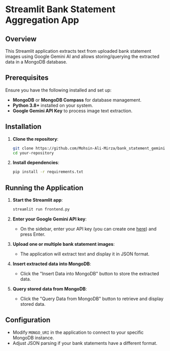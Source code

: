 # Streamlit Bank Statement Aggregation App

## Overview

This Streamlit application extracts text from uploaded bank statement images using Google Gemini AI and allows storing/querying the extracted data in a MongoDB database.

## Prerequisites

Ensure you have the following installed and set up:

-   **MongoDB** or **MongoDB Compass** for database management.
-   **Python 3.8+** installed on your system.
-   **Google Gemini API Key** to process image text extraction.

## Installation

1.  **Clone the repository**:
    
    ```sh
    git clone https://github.com/Mohsin-Ali-Mirza/bank_statement_gemini
    cd your-repository
    
    ```
    
2.  **Install dependencies**:
    
    ```sh
    pip install -r requirements.txt
    
    ```
    

## Running the Application

1.  **Start the Streamlit app**:
    
    ```sh
    streamlit run frontend.py
    
    ```
    
2.  **Enter your Google Gemini API key**:
    
    -   On the sidebar, enter your API key (you can create one [here](https://aistudio.google.com/apikey)) and press Enter.

3.  **Upload one or multiple bank statement images**:
    
    -   The application will extract text and display it in JSON format.
4.  **Insert extracted data into MongoDB**:
    
    -   Click the "Insert Data into MongoDB" button to store the extracted data.
5.  **Query stored data from MongoDB**:
    
    -   Click the "Query Data from MongoDB" button to retrieve and display stored data.

## Configuration

-   Modify `MONGO_URI` in the application to connect to your specific MongoDB instance.
-   Adjust JSON parsing if your bank statements have a different format.
